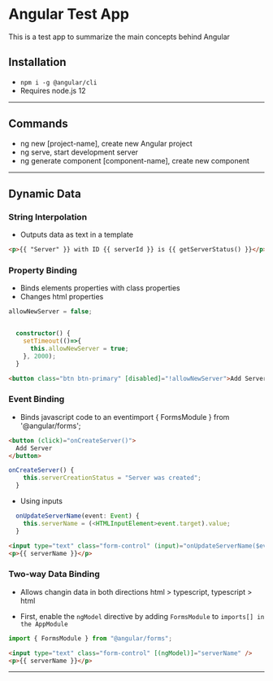 # Angular Test App

This is a test app to summarize the main concepts behind Angular

## Installation

- `npm i -g @angular/cli`
- Requires node.js 12

---

## Commands

- ng new [project-name], create new Angular project
- ng serve, start development server
- ng generate component [component-name], create new component

---

## Dynamic Data

### String Interpolation

- Outputs data as text in a template

```html
<p>{{ "Server" }} with ID {{ serverId }} is {{ getServerStatus() }}</p>
```

### Property Binding

- Binds elements properties with class properties
- Changes html properties

```typescript
allowNewServer = false;


  constructor() {
    setTimeout(()=>{
      this.allowNewServer = true;
    }, 2000);
  }
```

```html
<button class="btn btn-primary" [disabled]="!allowNewServer">Add Server</button>
```

### Event Binding

- Binds javascript code to an eventimport { FormsModule } from '@angular/forms';

```html
<button (click)="onCreateServer()">
  Add Server
</button>
```

```typescript
onCreateServer() {
    this.serverCreationStatus = "Server was created";
  }
```

- Using inputs

```typescript
  onUpdateServerName(event: Event) {
    this.serverName = (<HTMLInputElement>event.target).value;
  }
```

```html
<input type="text" class="form-control" (input)="onUpdateServerName($event)" />
<p>{{ serverName }}</p>
```

### Two-way Data Binding

- Allows changin data in both directions html > typescript, typescript > html

- First, enable the `ngModel` directive by adding `FormsModule` to `imports[] in the AppModule`

```typescript
import { FormsModule } from "@angular/forms";
```

```html
<input type="text" class="form-control" [(ngModel)]="serverName" />
<p>{{ serverName }}</p>
```

---
